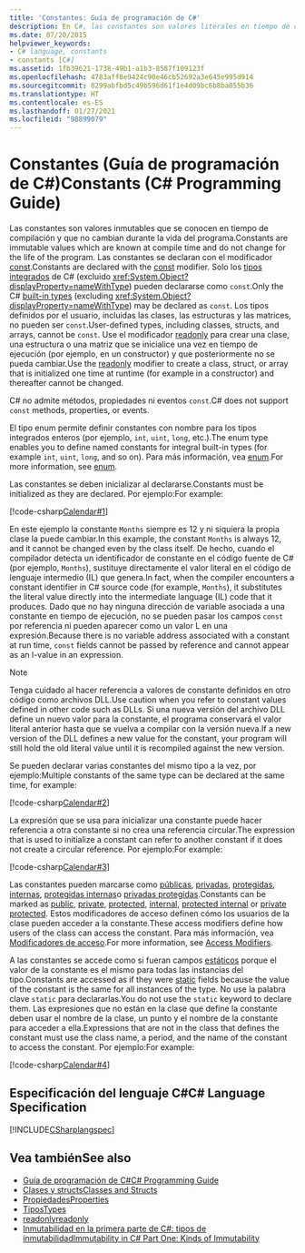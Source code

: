 ```yaml
---
title: 'Constantes: Guía de programación de C#'
description: En C#, las constantes son valores literales en tiempo de compilación, que no cambian después de compilar el programa. Solo los tipos integrados de C# pueden ser constantes.
ms.date: 07/20/2015
helpviewer_keywords:
- C# language, constants
- constants [C#]
ms.assetid: 1fb39621-1738-49b1-a1b3-8587f109123f
ms.openlocfilehash: 4783aff8e9424c90e46cb52692a3e645e995d914
ms.sourcegitcommit: 8299abfbd5c49b596d61f1e4d09bc6b8ba055b36
ms.translationtype: HT
ms.contentlocale: es-ES
ms.lasthandoff: 01/27/2021
ms.locfileid: "98899079"
---
```

# <a name="constants-c-programming-guide"></a><span data-ttu-id="8cca5-104">Constantes (Guía de programación de C#)</span><span class="sxs-lookup"><span data-stu-id="8cca5-104">Constants (C# Programming Guide)</span></span>

<span data-ttu-id="8cca5-105">Las constantes son valores inmutables que se conocen en tiempo de compilación y que no cambian durante la vida del programa.</span><span class="sxs-lookup"><span data-stu-id="8cca5-105">Constants are immutable values which are known at compile time and do not change for the life of the program.</span></span> <span data-ttu-id="8cca5-106">Las constantes se declaran con el modificador [const](../../language-reference/keywords/const.md).</span><span class="sxs-lookup"><span data-stu-id="8cca5-106">Constants are declared with the [const](../../language-reference/keywords/const.md) modifier.</span></span> <span data-ttu-id="8cca5-107">Solo los [tipos integrados](../../language-reference/builtin-types/built-in-types.md) de C# (excluido <xref:System.Object?displayProperty=nameWithType>) pueden declararse como `const`.</span><span class="sxs-lookup"><span data-stu-id="8cca5-107">Only the C# [built-in types](../../language-reference/builtin-types/built-in-types.md) (excluding <xref:System.Object?displayProperty=nameWithType>) may be declared as `const`.</span></span> <span data-ttu-id="8cca5-108">Los tipos definidos por el usuario, incluidas las clases, las estructuras y las matrices, no pueden ser `const`.</span><span class="sxs-lookup"><span data-stu-id="8cca5-108">User-defined types, including classes, structs, and arrays, cannot be `const`.</span></span> <span data-ttu-id="8cca5-109">Use el modificador [readonly](../../language-reference/keywords/readonly.md) para crear una clase, una estructura o una matriz que se inicialice una vez en tiempo de ejecución (por ejemplo, en un constructor) y que posteriormente no se pueda cambiar.</span><span class="sxs-lookup"><span data-stu-id="8cca5-109">Use the [readonly](../../language-reference/keywords/readonly.md) modifier to create a class, struct, or array that is initialized one time at runtime (for example in a constructor) and thereafter cannot be changed.</span></span>  
  
 <span data-ttu-id="8cca5-110">C# no admite métodos, propiedades ni eventos `const`.</span><span class="sxs-lookup"><span data-stu-id="8cca5-110">C# does not support `const` methods, properties, or events.</span></span>  
  
 <span data-ttu-id="8cca5-111">El tipo enum permite definir constantes con nombre para los tipos integrados enteros (por ejemplo, `int`, `uint`, `long`, etc.).</span><span class="sxs-lookup"><span data-stu-id="8cca5-111">The enum type enables you to define named constants for integral built-in types (for example `int`, `uint`, `long`, and so on).</span></span> <span data-ttu-id="8cca5-112">Para más información, vea [enum](../../language-reference/builtin-types/enum.md).</span><span class="sxs-lookup"><span data-stu-id="8cca5-112">For more information, see [enum](../../language-reference/builtin-types/enum.md).</span></span>  
  
 <span data-ttu-id="8cca5-113">Las constantes se deben inicializar al declararse.</span><span class="sxs-lookup"><span data-stu-id="8cca5-113">Constants must be initialized as they are declared.</span></span> <span data-ttu-id="8cca5-114">Por ejemplo:</span><span class="sxs-lookup"><span data-stu-id="8cca5-114">For example:</span></span>  
  
 [!code-csharp[Calendar#1](snippets/constants/Calendar.cs#1)]
  
 <span data-ttu-id="8cca5-115">En este ejemplo la constante `Months` siempre es 12 y ni siquiera la propia clase la puede cambiar.</span><span class="sxs-lookup"><span data-stu-id="8cca5-115">In this example, the constant `Months` is always 12, and it cannot be changed even by the class itself.</span></span> <span data-ttu-id="8cca5-116">De hecho, cuando el compilador detecta un identificador de constante en el código fuente de C# (por ejemplo, `Months`), sustituye directamente el valor literal en el código de lenguaje intermedio (IL) que genera.</span><span class="sxs-lookup"><span data-stu-id="8cca5-116">In fact, when the compiler encounters a constant identifier in C# source code (for example, `Months`), it substitutes the literal value directly into the intermediate language (IL) code that it produces.</span></span> <span data-ttu-id="8cca5-117">Dado que no hay ninguna dirección de variable asociada a una constante en tiempo de ejecución, no se pueden pasar los campos `const` por referencia ni pueden aparecer como un valor L en una expresión.</span><span class="sxs-lookup"><span data-stu-id="8cca5-117">Because there is no variable address associated with a constant at run time, `const` fields cannot be passed by reference and cannot appear as an l-value in an expression.</span></span>  
  
> [!NOTE]
> <span data-ttu-id="8cca5-118">Tenga cuidado al hacer referencia a valores de constante definidos en otro código como archivos DLL.</span><span class="sxs-lookup"><span data-stu-id="8cca5-118">Use caution when you refer to constant values defined in other code such as DLLs.</span></span> <span data-ttu-id="8cca5-119">Si una nueva versión del archivo DLL define un nuevo valor para la constante, el programa conservará el valor literal anterior hasta que se vuelva a compilar con la versión nueva.</span><span class="sxs-lookup"><span data-stu-id="8cca5-119">If a new version of the DLL defines a new value for the constant, your program will still hold the old literal value until it is recompiled against the new version.</span></span>  
  
 <span data-ttu-id="8cca5-120">Se pueden declarar varias constantes del mismo tipo a la vez, por ejemplo:</span><span class="sxs-lookup"><span data-stu-id="8cca5-120">Multiple constants of the same type can be declared at the same time, for example:</span></span>  
  
 [!code-csharp[Calendar#2](snippets/constants/Calendar.cs#2)]
  
 <span data-ttu-id="8cca5-121">La expresión que se usa para inicializar una constante puede hacer referencia a otra constante si no crea una referencia circular.</span><span class="sxs-lookup"><span data-stu-id="8cca5-121">The expression that is used to initialize a constant can refer to another constant if it does not create a circular reference.</span></span> <span data-ttu-id="8cca5-122">Por ejemplo:</span><span class="sxs-lookup"><span data-stu-id="8cca5-122">For example:</span></span>  
  
 [!code-csharp[Calendar#3](snippets/constants/Calendar.cs#3)]
  
 <span data-ttu-id="8cca5-123">Las constantes pueden marcarse como [públicas](../../language-reference/keywords/public.md), [privadas](../../language-reference/keywords/private.md), [protegidas](../../language-reference/keywords/protected.md), [internas](../../language-reference/keywords/internal.md), [protegidas internas](../../language-reference/keywords/protected-internal.md)o [privadas protegidas](../../language-reference/keywords/private-protected.md).</span><span class="sxs-lookup"><span data-stu-id="8cca5-123">Constants can be marked as [public](../../language-reference/keywords/public.md), [private](../../language-reference/keywords/private.md), [protected](../../language-reference/keywords/protected.md), [internal](../../language-reference/keywords/internal.md), [protected internal](../../language-reference/keywords/protected-internal.md) or [private protected](../../language-reference/keywords/private-protected.md).</span></span> <span data-ttu-id="8cca5-124">Estos modificadores de acceso definen cómo los usuarios de la clase pueden acceder a la constante.</span><span class="sxs-lookup"><span data-stu-id="8cca5-124">These access modifiers define how users of the class can access the constant.</span></span> <span data-ttu-id="8cca5-125">Para más información, vea [Modificadores de acceso](./access-modifiers.md).</span><span class="sxs-lookup"><span data-stu-id="8cca5-125">For more information, see [Access Modifiers](./access-modifiers.md).</span></span>  
  
 <span data-ttu-id="8cca5-126">A las constantes se accede como si fueran campos [estáticos](../../language-reference/keywords/static.md) porque el valor de la constante es el mismo para todas las instancias del tipo.</span><span class="sxs-lookup"><span data-stu-id="8cca5-126">Constants are accessed as if they were [static](../../language-reference/keywords/static.md) fields because the value of the constant is the same for all instances of the type.</span></span> <span data-ttu-id="8cca5-127">No use la palabra clave `static` para declararlas.</span><span class="sxs-lookup"><span data-stu-id="8cca5-127">You do not use the `static` keyword to declare them.</span></span> <span data-ttu-id="8cca5-128">Las expresiones que no están en la clase que define la constante deben usar el nombre de la clase, un punto y el nombre de la constante para acceder a ella.</span><span class="sxs-lookup"><span data-stu-id="8cca5-128">Expressions that are not in the class that defines the constant must use the class name, a period, and the name of the constant to access the constant.</span></span> <span data-ttu-id="8cca5-129">Por ejemplo:</span><span class="sxs-lookup"><span data-stu-id="8cca5-129">For example:</span></span>  
  
 [!code-csharp[Calendar#4](snippets/constants/Calendar.cs#4)]
  
## <a name="c-language-specification"></a><span data-ttu-id="8cca5-130">Especificación del lenguaje C#</span><span class="sxs-lookup"><span data-stu-id="8cca5-130">C# Language Specification</span></span>  

 [!INCLUDE[CSharplangspec](~/includes/csharplangspec-md.md)]  
  
## <a name="see-also"></a><span data-ttu-id="8cca5-131">Vea también</span><span class="sxs-lookup"><span data-stu-id="8cca5-131">See also</span></span>

- [<span data-ttu-id="8cca5-132">Guía de programación de C#</span><span class="sxs-lookup"><span data-stu-id="8cca5-132">C# Programming Guide</span></span>](../index.md)
- [<span data-ttu-id="8cca5-133">Clases y structs</span><span class="sxs-lookup"><span data-stu-id="8cca5-133">Classes and Structs</span></span>](./index.md)
- [<span data-ttu-id="8cca5-134">Propiedades</span><span class="sxs-lookup"><span data-stu-id="8cca5-134">Properties</span></span>](./properties.md)
- [<span data-ttu-id="8cca5-135">Tipos</span><span class="sxs-lookup"><span data-stu-id="8cca5-135">Types</span></span>](../types/index.md)
- [<span data-ttu-id="8cca5-136">readonly</span><span class="sxs-lookup"><span data-stu-id="8cca5-136">readonly</span></span>](../../language-reference/keywords/readonly.md)
- [<span data-ttu-id="8cca5-137">Inmutabilidad en la primera parte de C#: tipos de inmutabilidad</span><span class="sxs-lookup"><span data-stu-id="8cca5-137">Immutability in C# Part One: Kinds of Immutability</span></span>](/archive/blogs/ericlippert/immutability-in-c-part-one-kinds-of-immutability)
